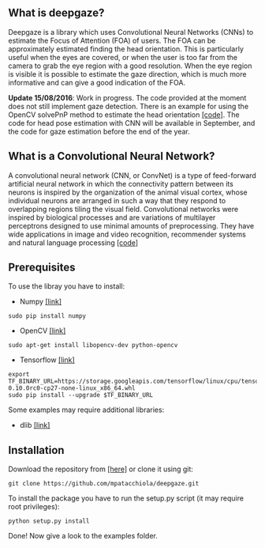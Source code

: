 What is deepgaze?
----------
Deepgaze is a library which uses Convolutional Neural Networks (CNNs) to estimate the Focus of Attention (FOA) of users. The FOA can be approximately estimated finding the head orientation. This is particularly useful when the eyes are covered, or when the user is too far from the camera to grab the eye region with a good resolution. When the eye region is visible it is possible to estimate the gaze direction, which is much more informative and can give a good indication of the FOA.

**Update 15/08/2016**:
Work in progress. The code provided at the moment does not still implement gaze detection. There is an example for using the OpenCV solvePnP method to estimate the head orientation [[code]](./examples/ex_pnp_head_pose_estimation.py). The code for head pose estimation with CNN will be available in September, and the code for gaze estimation before the end of the year.


What is a Convolutional Neural Network?
------------------------------
A convolutional neural network (CNN, or ConvNet) is a type of feed-forward artificial neural network in which the connectivity pattern between its neurons is inspired by the organization of the animal visual cortex, whose individual neurons are arranged in such a way that they respond to overlapping regions tiling the visual field. Convolutional networks were inspired by biological processes and are variations of multilayer perceptrons designed to use minimal amounts of preprocessing. They have wide applications in image and video recognition, recommender systems and natural language processing [[code]](https://en.wikipedia.org/wiki/Convolutional_neural_network)


Prerequisites
------------
To use the libray you have to install:

- Numpy [[link]](http://www.numpy.org/)

```shell
sudo pip install numpy
```

- OpenCV [[link]](http://opencv.org/)

```shell
sudo apt-get install libopencv-dev python-opencv
```

- Tensorflow [[link]](https://www.tensorflow.org/)

```shell
export TF_BINARY_URL=https://storage.googleapis.com/tensorflow/linux/cpu/tensorflow-0.10.0rc0-cp27-none-linux_x86_64.whl
sudo pip install --upgrade $TF_BINARY_URL
```

Some examples may require additional libraries:

- dlib [[link]](http://dlib.net/)

Installation
--------

Download the repository from [[here]](https://github.com/mpatacchiola/deepgaze/archive/master.zip) or clone it using git:

```shell
git clone https://github.com/mpatacchiola/deepgaze.git
```

To install the package you have to run the setup.py script (it may require root privileges):

```shell
python setup.py install
```

Done! Now give a look to the examples folder.
